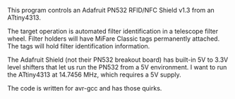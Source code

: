 This program controls an Adafruit PN532 RFID/NFC Shield v1.3 from an ATtiny4313.

The target operation is automated filter identification in a telescope filter wheel. Filter holders will have MiFare Classic tags permanently attached. The tags will hold filter identification information.

The Adafruit Shield (not their PN532 breakout board) has built-in 5V to 3.3V level shifters that let us run the PN532 from a 5V environment. I want to run the ATtiny4313 at 14.7456 MHz, which requires a 5V supply. 

The code is written for avr-gcc and has those quirks.
